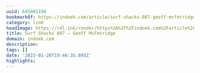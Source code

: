 ```yaml
---
uuid: 645601198
bookmarkOf: https://indoek.com/article/surf-shacks-087-geoff-mcfetridge/
category: link
headImage: https://rdl.ink/render/https%3A%2F%2Findoek.com%2Farticle%2Fsurf-shacks-087-geoff-mcfetridge%2F
title: Surf Shacks 087 – Geoff McFetridge
domain: indoek.com
description: 
tags: []
date: '2023-01-26T19:46:35.895Z'
highlights: 
---
```





